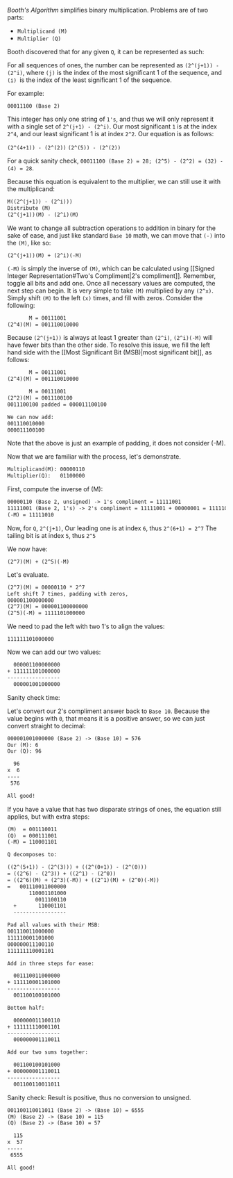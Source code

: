 _Booth's Algorithm_ simplifies binary multiplication. Problems are of two parts:
- `Multiplicand (M)`
- `Multiplier (Q)`

Booth discovered that for any given `Q`, it can be represented as such:

For all sequences of ones, the number can be represented as `(2^(j+1)) - (2^i)`, where `(j)` is the index of the most significant 1 of the sequence, and `(i) `is the index of the least significant 1 of the sequence. 

For example:

`00011100 (Base 2)`

This integer has only one string of `1's`, and thus we will only represent it with a single set of `2^(j+1) - (2^i)`. Our most significant `1` is at the index `2^4`, and our least significant 1 is at index `2^2`. Our equation is as follows:

`(2^(4+1)) - (2^(2))`
`(2^(5)) - (2^(2))`
 
For a quick sanity check, `00011100 (Base 2) = 28; (2^5) - (2^2) = (32) - (4) = 28`. 

Because this equation is equivalent to the multiplier, we can still use it with the multiplicand:

```txt
M((2^(j+1)) - (2^i)))
Distribute (M)
(2^(j+1))(M) - (2^i)(M)
```

We want to change all subtraction operations to addition in binary for the sake of ease, and just like standard `Base 10` math, we can move that `(-)` into the `(M)`, like so:

`(2^(j+1))(M) + (2^i)(-M)`

`(-M)` is simply the inverse of `(M)`, which can be calculated using [[Signed Integer Representation#Two's Compliment|2's compliment]]. Remember, toggle all bits and add one. Once all necessary values are computed, the next step can begin. It is very simple to take `(M)` multiplied by any `(2^x)`. Simply shift `(M)` to the left `(x)` times, and fill with zeros. Consider the following:

```txt
       M = 00111001
(2^4)(M) = 001110010000
```

Because `(2^(j+1))` is always at least 1 greater than `(2^i)`, `(2^i)(-M)` will have fewer bits than the other side. To resolve this issue, we fill the left hand side with the [[Most Significant Bit (MSB)|most significant bit]], as follows:

```txt
       M = 00111001
(2^4)(M) = 001110010000

       M = 00111001
(2^2)(M) = 0011100100
0011100100 padded = 000011100100

We can now add:
001110010000
000011100100
```

Note that the above is just an example of padding, it does not consider (-M).


Now that we are familiar with the process, let's demonstrate.

```txt
Multiplicand(M): 00000110
Multiplier(Q):   01100000
```

First, compute the inverse of (M):
```txt
00000110 (Base 2, unsigned) -> 1's compliment = 11111001
11111001 (Base 2, 1's) -> 2's compliment = 11111001 + 00000001 = 11111010
(-M) = 11111010
```

Now, for `Q`, `2^(j+1)`,
Our leading one is at index `6`, thus `2^(6+1) = 2^7`
The tailing bit is at index `5`, thus `2^5`

We now have:

`(2^7)(M) + (2^5)(-M)`

Let's evaluate.

```txt
(2^7)(M) = 00000110 * 2^7
Left shift 7 times, padding with zeros,
000001100000000
(2^7)(M) = 000001100000000
(2^5)(-M) = 1111101000000
```

We need to pad the left with two 1's to align the values:

`111111101000000`

Now we can add our two values:
 ```txt
   000001100000000
+ 111111101000000
-----------------
   000001001000000
```

Sanity check time:

Let's convert our 2's compliment answer back to `Base 10`.
Because the value begins with `0`, that means it is a positive answer, so we can just convert straight to decimal:
```txt
000001001000000 (Base 2) -> (Base 10) = 576
Our (M): 6
Our (Q): 96

  96
x  6
----
 576

All good!
```


If you have a value that has two disparate strings of ones, the equation still applies, but with extra steps:
```txt
(M)  = 001110011
(Q)  = 000111001
(-M) = 110001101

Q decomposes to:

((2^(5+1)) - (2^(3))) + ((2^(0+1)) - (2^(0)))
= ((2^6) - (2^3)) + ((2^1) - (2^0))
= ((2^6)(M) + (2^3)(-M)) + ((2^1)(M) + (2^0)(-M))
=   001110011000000 
       110001101000 
         0011100110 
  +       110001101
  -----------------

Pad all values with their MSB:
001110011000000
111110001101000
000000011100110
111111110001101

Add in three steps for ease:

  001110011000000
+ 111110001101000
-----------------
  001100100101000

Bottom half:

  000000011100110
+ 111111110001101
-----------------
  000000001110011

Add our two sums together:

  001100100101000
+ 000000001110011
-----------------
  001100110011011
```

Sanity check:
Result is positive, thus no conversion to unsigned.
```txt
001100110011011 (Base 2) -> (Base 10) = 6555
(M) (Base 2) -> (Base 10) = 115
(Q) (Base 2) -> (Base 10) = 57

  115
x  57
-----
 6555

All good!
```

